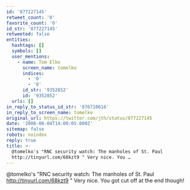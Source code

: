 ```yaml
---
id: '877227145'
retweet_count: '0'
favorite_count: '0'
id_str: '877227145'
retweeted: false
entities:
  hashtags: []
  symbols: []
  user_mentions:
    - name: Tom Elko
      screen_name: tomelko
      indices:
        - '0'
        - '8'
      id_str: '9352852'
      id: '9352852'
  urls: []
in_reply_to_status_id_str: '876710616'
in_reply_to_screen_name: tomelko
original_url: https://twitter.com/jth/status/877227145
date: '2008-08-04T14:00:05.000Z'
sitemap: false
robots: noindex
reply: true
title: >-
  @tomelko's "RNC security watch: The manholes of St. Paul
  http://tinyurl.com/68kzt9 " Very nice. You …
---
```


@tomelko's "RNC security watch: The manholes of St. Paul http://tinyurl.com/68kzt9 " Very nice. You got cut off at the end though!